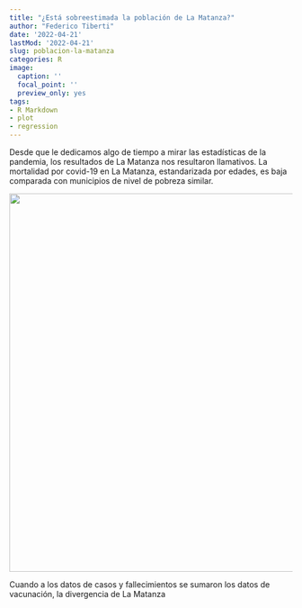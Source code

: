 ```yaml
---
title: "¿Está sobreestimada la población de La Matanza?"
author: "Federico Tiberti"
date: '2022-04-21'
lastMod: '2022-04-21'
slug: poblacion-la-matanza
categories: R
image:
  caption: ''
  focal_point: ''
  preview_only: yes
tags:
- R Markdown
- plot
- regression
---
```


Desde que le dedicamos algo de tiempo a mirar las estadísticas de la pandemia, los resultados de La Matanza nos resultaron llamativos. La mortalidad por covid-19 en La Matanza, estandarizada por edades, es baja comparada con municipios de nivel de pobreza similar.

<img src="{{< blogdown/postref >}}index.en_files/figure-html/unnamed-chunk-1-1.png" width="672" />

Cuando a los datos de casos y fallecimientos se sumaron los datos de vacunación, la divergencia de La Matanza 



